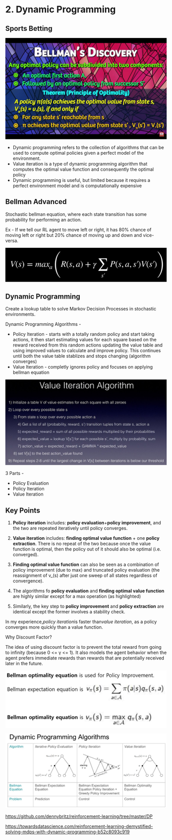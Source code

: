 # 2. Dynamic Programming

## Sports Betting

![image](../../media/2.-Dynamic-Programming-image1.jpg)

- Dynamic programming refers to the collection of algorithms that can be used to compute optimal policies given a perfect model of the environment.
- Value iteration is a type of dynamic programming algorithm that computes the optimal value function and consequently the optimal policy
- Dynamic programming is useful, but limited because it requires a perfect environment model and is computationally expensive

## Bellman Advanced

Stochastic bellman equation, where each state transition has some probability for performing an action.

Ex - If we tell our RL agent to move left or right, it has 80% chance of moving left or right but 20% chance of moving up and down and vice-versa.

![image](../../media/2.-Dynamic-Programming-image2.jpg)

## Dynamic Programming

Create a lookup table to solve Markov Decision Processes in stochastic environments.

Dynamic Programming Algorithms -

- Policy Iteration - starts with a totally random policy and start taking actions, it then start estimating values for each square based on the reward received from this random actions updating the value table and using improved values to calculate and improve policy. This continues until both the value table stablizes and stops changing (algorithm converges)
- Value Iteration - completly ignores policy and focuses on applying bellman equation

![image](../../media/2.-Dynamic-Programming-image3.jpg)

3 Parts -

- Policy Evaluation
- Policy Iteration
- Value Iteration

## Key Points

1. **Policy iteration** includes: **policy evaluation**+**policy improvement**, and the two are repeated iteratively until policy converges.

2. **Value iteration** includes: **finding optimal value function** + one **policy extraction**. There is no repeat of the two because once the value function is optimal, then the policy out of it should also be optimal (i.e. converged).

3. **Finding optimal value function** can also be seen as a combination of policy improvement (due to max) and truncated policy evaluation (the reassignment of v_(s) after just one sweep of all states regardless of convergence).

4. The algorithms fo **policy evaluation** and **finding optimal value function** are highly similar except for a max operation (as highlighted)

5. Similarly, the key step to **policy improvement** and **policy extraction** are identical except the former involves a stability check.

In my experience,*policy iteration*is faster than*value iteration*, as a policy converges more quickly than a value function.

Why Discount Factor?

The idea of using discount factor is to prevent the total reward from going to infinity (because 0 <= γ <= 1). It also models the agent behavior when the agent prefers immediate rewards than rewards that are potentially received later in the future.

![image](../../media/2.-Dynamic-Programming-image4.jpg)

![image](../../media/2.-Dynamic-Programming-image5.jpg)

https://github.com/dennybritz/reinforcement-learning/tree/master/DP

https://towardsdatascience.com/reinforcement-learning-demystified-solving-mdps-with-dynamic-programming-b52c8093c919
